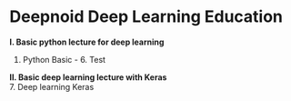 # Deepnoid Deep Learning Education

**I. Basic python lecture for deep learning**
  1. Python Basic - 6. Test

**II. Basic deep learning lecture with Keras**  
  7. Deep learning Keras  
